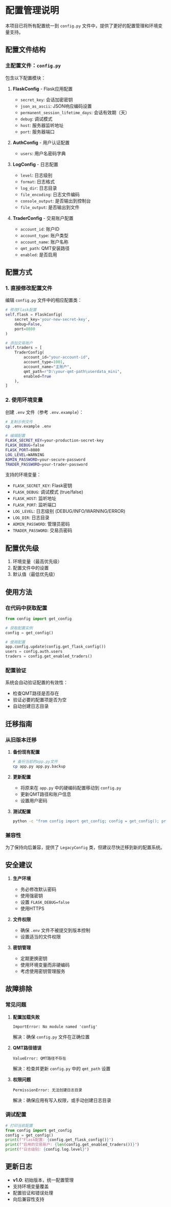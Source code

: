 # 配置管理说明

本项目已将所有配置统一到 `config.py` 文件中，提供了更好的配置管理和环境变量支持。

## 配置文件结构

### 主配置文件：`config.py`

包含以下配置模块：

1. **FlaskConfig** - Flask应用配置
   - `secret_key`: 会话加密密钥
   - `json_as_ascii`: JSON响应编码设置
   - `permanent_session_lifetime_days`: 会话有效期（天）
   - `debug`: 调试模式
   - `host`: 服务器监听地址
   - `port`: 服务器端口

2. **AuthConfig** - 用户认证配置
   - `users`: 用户名密码字典

3. **LogConfig** - 日志配置
   - `level`: 日志级别
   - `format`: 日志格式
   - `log_dir`: 日志目录
   - `file_encoding`: 日志文件编码
   - `console_output`: 是否输出到控制台
   - `file_output`: 是否输出到文件

4. **TraderConfig** - 交易账户配置
   - `account_id`: 账户ID
   - `account_type`: 账户类型
   - `account_name`: 账户名称
   - `qmt_path`: QMT安装路径
   - `enabled`: 是否启用

## 配置方式

### 1. 直接修改配置文件

编辑 `config.py` 文件中的相应配置类：

```python
# 修改Flask配置
self.flask = FlaskConfig(
    secret_key='your-new-secret-key',
    debug=False,
    port=8080
)

# 添加交易账户
self.traders = [
    TraderConfig(
        account_id="your-account-id",
        account_type=1001,
        account_name="主账户",
        qmt_path=r"D:\your-qmt-path\userdata_mini",
        enabled=True
    ),
]
```

### 2. 使用环境变量

创建 `.env` 文件（参考 `.env.example`）：

```bash
# 复制示例文件
cp .env.example .env

# 编辑配置
FLASK_SECRET_KEY=your-production-secret-key
FLASK_DEBUG=false
FLASK_PORT=8080
LOG_LEVEL=WARNING
ADMIN_PASSWORD=your-secure-password
TRADER_PASSWORD=your-trader-password
```

支持的环境变量：

- `FLASK_SECRET_KEY`: Flask密钥
- `FLASK_DEBUG`: 调试模式 (true/false)
- `FLASK_HOST`: 监听地址
- `FLASK_PORT`: 监听端口
- `LOG_LEVEL`: 日志级别 (DEBUG/INFO/WARNING/ERROR)
- `LOG_DIR`: 日志目录
- `ADMIN_PASSWORD`: 管理员密码
- `TRADER_PASSWORD`: 交易员密码

## 配置优先级

1. 环境变量（最高优先级）
2. 配置文件中的设置
3. 默认值（最低优先级）

## 使用方法

### 在代码中获取配置

```python
from config import get_config

# 获取配置实例
config = get_config()

# 使用配置
app.config.update(config.get_flask_config())
users = config.auth.users
traders = config.get_enabled_traders()
```

### 配置验证

系统会自动验证配置的有效性：

- 检查QMT路径是否存在
- 验证必要的配置项是否为空
- 自动创建日志目录

## 迁移指南

### 从旧版本迁移

1. **备份现有配置**
   ```bash
   # 备份当前的app.py文件
   cp app.py app.py.backup
   ```

2. **更新配置**
   - 将原来在 `app.py` 中的硬编码配置移动到 `config.py`
   - 更新QMT路径和账户信息
   - 设置用户密码

3. **测试配置**
   ```bash
   python -c "from config import get_config; config = get_config(); print('配置加载成功')"
   ```

### 兼容性

为了保持向后兼容，提供了 `LegacyConfig` 类，但建议尽快迁移到新的配置系统。

## 安全建议

1. **生产环境**
   - 务必修改默认密码
   - 使用强密钥
   - 设置 `FLASK_DEBUG=false`
   - 使用HTTPS

2. **文件权限**
   - 确保 `.env` 文件不被提交到版本控制
   - 设置适当的文件权限

3. **密钥管理**
   - 定期更换密钥
   - 使用环境变量而非硬编码
   - 考虑使用密钥管理服务

## 故障排除

### 常见问题

1. **配置加载失败**
   ```
   ImportError: No module named 'config'
   ```
   解决：确保 `config.py` 文件在正确位置

2. **QMT路径错误**
   ```
   ValueError: QMT路径不存在
   ```
   解决：检查并更新 `config.py` 中的 `qmt_path` 设置

3. **权限问题**
   ```
   PermissionError: 无法创建日志目录
   ```
   解决：确保应用有写入权限，或手动创建日志目录

### 调试配置

```python
# 打印当前配置
from config import get_config
config = get_config()
print(f"Flask配置: {config.get_flask_config()}")
print(f"启用的交易账户: {len(config.get_enabled_traders())}")
print(f"日志级别: {config.log.level}")
```

## 更新日志

- **v1.0**: 初始版本，统一配置管理
- 支持环境变量覆盖
- 配置验证和错误处理
- 向后兼容性支持